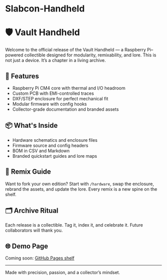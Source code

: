 # Slabcon-Handheld
# 🛡️ Vault Handheld

Welcome to the official release of the Vault Handheld — a Raspberry Pi–powered collectible designed for modularity, remixability, and lore. This is not just a device. It’s a chapter in a living archive.

## 🔧 Features
- Raspberry Pi CM4 core with thermal and I/O headroom
- Custom PCB with EMI-controlled traces
- DXF/STEP enclosure for perfect mechanical fit
- Modular firmware with config hooks
- Collector-grade documentation and branded assets

## 📦 What's Inside
- Hardware schematics and enclosure files
- Firmware source and config headers
- BOM in CSV and Markdown
- Branded quickstart guides and lore maps

## 🧙 Remix Guide
Want to fork your own edition? Start with `/hardware`, swap the enclosure, rebrand the assets, and update the lore. Every remix is a new spine on the shelf.

## 🗂️ Archive Ritual
Each release is a collectible. Tag it, index it, and celebrate it. Future collaborators will thank you.

## 🌐 Demo Page
Coming soon: [GitHub Pages shelf](https://clueless187-8.github.io/Vault-Handheld)

---

Made with precision, passion, and a collector’s mindset.

